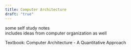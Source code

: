 ```yaml
---
title: Computer Architecture
draft: "true"
---
```

some self study notes  
includes ideas from computer organization as well

Textbook: Computer Architecture - A Quantitative Approach